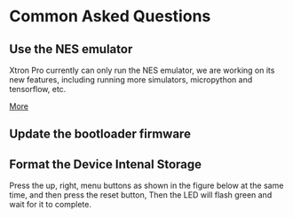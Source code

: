 # Common Asked Questions

## Use the NES emulator

Xtron Pro currently can only run the NES emulator, we are working on its new features, including running more simulators, micropython and tensorflow, etc.

[More](https://www.ovobot.cc/en/weblog/2021/02/22/nes-emulator-xtron-pro/)

## Update the bootloader firmware



## Format the Device Intenal Storage

Press the up, right, menu buttons as shown in the figure below at the same time, and then press the reset button, Then the LED will flash green and wait for it to complete.


